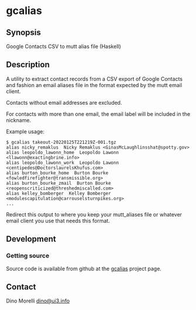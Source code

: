 # gcalias


## Synopsis

Google Contacts CSV to mutt alias file (Haskell)


## Description

A utility to extract contact records from a CSV export of Google Contacts and
fashion an email aliases file in the format expected by the mutt email client.

Contacts without email addresses are excluded.

For contacts with more than one email, the email label will be included in the
nickname.

Example usage:

    $ gcalias takeout-20220125T221219Z-001.tgz
    alias nicky_remaklus  Nicky Remaklus <GinasMcLaughlinsshat@spotty.gov>
    alias leopoldo_lawonn_home  Leopoldo Lawonn <llawonn@exactingbrine.info>
    alias leopoldo_lawonn_work  Leopoldo Lawonn <centipedes@DoctorslaurelsKhufus.com>
    alias burton_bourke_home  Burton Bourke <fowledfirefighter@transmissible.org>
    alias burton_bourke_zmail  Burton Bourke <reopenscriticized@threshedmiscalled.com>
    alias kelley_bomberger  Kelley Bomberger <modulescapitulation@carrouselsturnpikes.org>
    ...

Redirect this output to where you keep your mutt_aliases file or whatever email
client you use that needs this format.


## Development

### Getting source

Source code is available from github at the
[gcalias](https://github.com/dino-/gcalias) project page.


## Contact

Dino Morelli <dino@ui3.info>
